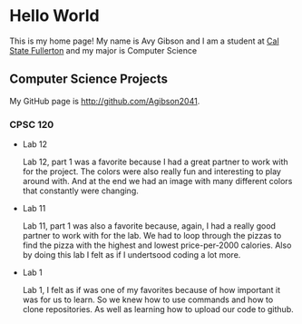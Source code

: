 # Hello World

This is my home page! My name is Avy Gibson and I am a student at [Cal State Fullerton](http://www.fullerton.edu/) and my major is Computer Science

## Computer Science Projects

My GitHub page is http://github.com/Agibson2041.

### CPSC 120

* Lab 12

    Lab 12, part 1 was a favorite because I had a great partner to work with for the project. The colors were also really fun and interesting to play around with. And at the end we had an image with many different colors that constantly were changing.

* Lab 11

    Lab 11, part 1 was also a favorite because, again, I had a really good partner to work with for the lab. We had to loop through the pizzas to find the pizza with the highest and lowest price-per-2000 calories. Also by doing this lab I felt as if I undertsood coding a lot more.

* Lab 1

    Lab 1, I felt as if was one of my favorites because of how important it was for us to learn. So we knew how to use commands and how to clone repositories. As well as learning how to upload our code to github.